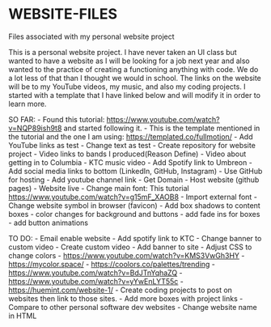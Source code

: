 # WEBSITE-FILES
 Files associated with my personal website project

This is a personal website project. I have never taken an UI class but wanted to have a website as I will be looking for a job next year and also wanted to the practice of creating a functioning anything with code. We do a lot less of that than I thought we would in school. The links on the website will be to my YouTube videos, my music, and also my coding projects. I started with a template that I have linked below and will modify it in order to learn more.

SO FAR:
    - Found this tutorial: https://www.youtube.com/watch?v=NQP89ish9t8 and started following it.
    - This is the template mentioned in the tutorial and the one I am using: https://templated.co/fullmotion/
    - Add YouTube links as test
    - Change text as test 
    - Create repository for website project
    - Video links to bands I produced(Reason Define)
    - Video about getting in to Columbia
    - KTC music video
    - Add Spotify link to Umbreon
    - Add social media links to bottom (LinkedIn, GitHub, Instagram)
    - Use GitHub for hosting
    - Add youtube channel link
    - Get Domain
    - Host website (github pages)
    - Website live
    - Change main font: This tutorial https://www.youtube.com/watch?v=g15mF_XAOB8
        - Import external font
    - Change website symbol in browser (favicon)
    - Add box shadows to content boxes
    - color changes for background and buttons
    - add fade ins for boxes
    - add button animations

TO DO:
    - Email enable website
    - Add spotify link to KTC
    - Change banner to custom video
        - Create custom video
        - Add banner to site
    - Adjust CSS to change colors
        - https://www.youtube.com/watch?v=KMS3VwGh3HY
        - https://mycolor.space/
        - https://coolors.co/palettes/trending
        - https://www.youtube.com/watch?v=BdJTnYqhaZQ
        - https://www.youtube.com/watch?v=yYwEnLYT55c
        - https://huemint.com/website-1/
    - Create coding projects to post on websites then link to those sites.
    - Add more boxes with project links
    - Compare to other personal software dev websites
    - Change website name in HTML
